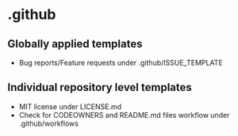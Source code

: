 # .github

## Globally applied templates

- Bug reports/Feature requests under .github/ISSUE_TEMPLATE


## Individual repository level templates

- MIT license under LICENSE.md
- Check for CODEOWNERS and README.md files workflow under .github/workflows
